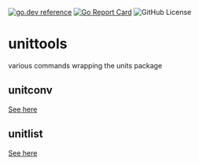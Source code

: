 <!-- Code generated by mkbadge; DO NOT EDIT. START -->
[![go.dev reference](https://img.shields.io/badge/go.dev-reference-green?logo=go)](https://pkg.go.dev/mod/github.com/nickwells/unittools)
[![Go Report Card](https://goreportcard.com/badge/github.com/nickwells/unittools)](https://goreportcard.com/report/github.com/nickwells/unittools)
![GitHub License](https://img.shields.io/github/license/nickwells/unittools)
<!-- Code generated by mkbadge; DO NOT EDIT. END -->
# unittools
various commands wrapping the units package

## unitconv

[See here](unitconv/_unitconv.DOC.md)

## unitlist

[See here](unitlist/_unitlist.DOC.md)
